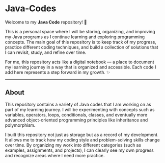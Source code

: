 # Java-Codes

Welcome to my **Java Code** repository! 🚀  

This is a personal space where I will be storing, organizing, and improving my Java programs as I continue learning and exploring programming concepts. The main goal of this repository is to keep track of my progress, practice different coding techniques, and build a collection of solutions that I can revisit, study, and refine over time.  

For me, this repository acts like a digital notebook — a place to document my learning journey in a way that is organized and accessible. Each code I add here represents a step forward in my growth. ✨  

---

## About
This repository contains a variety of Java codes that I am working on as part of my learning journey. I will be experimenting with concepts such as variables, operators, loops, conditionals, classes, and eventually more advanced object-oriented programming principles like inheritance and polymorphism.  

I built this repository not just as storage but as a record of my development. It allows me to track how my coding style and problem-solving skills change over time. By organizing my work into different categories (such as examples, assignments, and projects), I can clearly see my own progress and recognize areas where I need more practice. 
